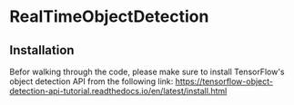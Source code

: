 # RealTimeObjectDetection
## Installation
Befor walking through the code, please make sure to install TensorFlow's object detection API from the following link: https://tensorflow-object-detection-api-tutorial.readthedocs.io/en/latest/install.html
